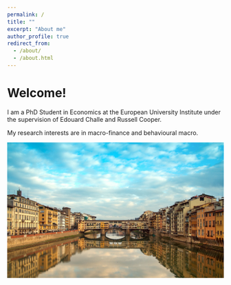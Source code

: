 ```yaml
---
permalink: /
title: ""
excerpt: "About me"
author_profile: true
redirect_from: 
  - /about/
  - /about.html
---
```


# Welcome!

I am a PhD Student in Economics at the European University Institute under the supervision of Edouard Challe and Russell Cooper.

My research interests are in macro-finance and behavioural macro.

<img src="/images/florence.jpg" alt="drawing" width="800"/>
